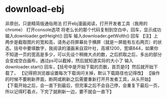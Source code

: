 # download-ebj
非原创，只是精简版通俗用法
打开ebj漫画阅读，打开开发者工具（我用的chrome）
打开console选项
将老么长的那个代码复制到空白中，回车，显示成功
输入downloader.getHeight() 回车
输入downloader.getWidth() 回车
【注】上两步是截取图片的宽和高，请务必将屏幕处于横屏（就是一屏能有左右两页）的状态。括号中要填数字，我阅读的漫画来自双叶社，高填1200，宽填844，如果你不知道一页的宽高是多少，可以先设个稍微大点的数，之后抓取之后，多出的部分会变成空白画布，通过ps可以截掉，然后就知道实际的大小了
输入downloader.start() 回车，【括号中是开始下载的页数，首页是0】然后就开始下载了，
【记得把浏览器设置每次下载询问关掉，默认下载路径也记得改】
【操作的时候不要刷新界面，断网或刷新之后需要重新打开开发者工具，从头开始】
【下载开始之后，会一直下到最后，但完事之后不会自己停，会重复下最后一页，所以记得盯着点，下完了就刷新一边，要不就会一直下】
